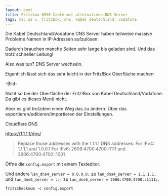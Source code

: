 ```yaml
---
layout: post
title: Fritzbox 6590 Cable mit alternativen DNS Server
tags: mac os x, fritzbox, dns, kabel deutschland, vodafone
---
```


Die Kabel Deutschland/Vodafone DNS Server haben teilweise massive Probleme Namen in IP-Adressen aufzulösen.

Dadurch brauchen manche Seiten sehr lange bis geladen sind. Und das trotz schneller Leitung!

Also was tun? DNS Server wechseln.

Eigentlich lässt sich das sehr leicht in der Fritz!Box Oberfläche machen:

-Bild-

Nicht so bei der Oberfläche der Fritz!Box von Kabel Deutschland/Vodafone. Da gibt es dieses Menü nicht. 

Aber es gibt trotzdem einen Weg das zu ändern. Über das exportieren/editieren/importieren der Einstellungen.

Cloudflare DNS

https://1.1.1.1/dns/

> Replace those addresses with the 1.1.1.1 DNS addresses:
> For IPv4: 1.1.1.1 and 1.0.0.1
> For IPv6: 2606:4700:4700::1111 and 2606:4700:4700::1001

Öffne die `config.export` mit einem Texteditor.

Und ändere `lan_dns4_server = 0.0.0.0;` zu `lan_dns4_server = 1.1.1.1;` und `lan_dns6_server = ::;` zu `lan_dns6_server = 2606:4700:4700::1111;`.


```
fritzchecksum -c config.export
```
